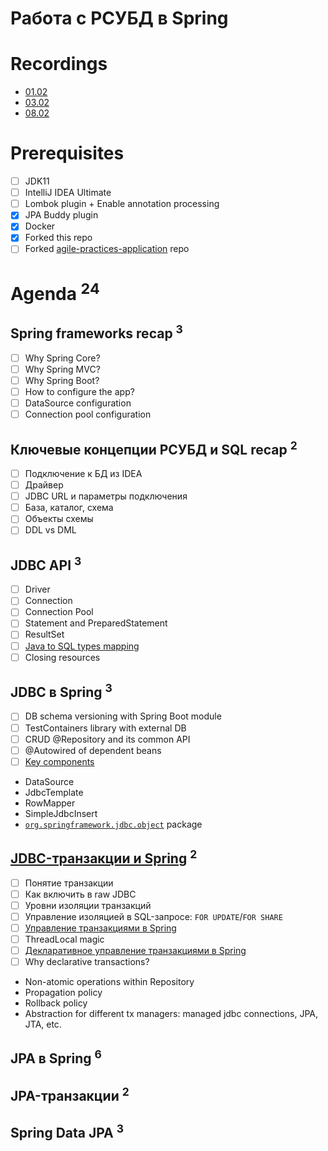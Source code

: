 Работа с РСУБД в Spring
=======================

Recordings
==========
- [01.02](https://us02web.zoom.us/rec/share/q4hpzHjbMFa94VSmDToWICO01WT7oC7vFzILa-O2PKbI0oYH-obSCzyoEgh6bNyl.u7LnxFSTmL8auWAO)
- [03.02](https://us02web.zoom.us/rec/share/BrhwBcDwL1uXsSKRYcE-RRQeYkk4wbgOzOzdj1XY0bpvtbM2O8zdfl1BzJutepDz.bh8xuLJjPhGzRewg)
- [08.02](https://us02web.zoom.us/rec/share/zcuIl-Otg07iUt-Xkm-dJZSYyTVX0fuoTrFgGAlWd0ycpHOZ3GlaQrKS_cfkEaxI.7jmDgKeP64XyqbkM)

Prerequisites
=============
- [ ] JDK11
- [ ] IntelliJ IDEA Ultimate
- [ ] Lombok plugin + Enable annotation processing
- [x] JPA Buddy plugin
- [x] Docker
- [x] Forked this repo
- [ ] Forked [agile-practices-application](https://github.com/eugene-krivosheyev/agile-practices-application) repo

Agenda <sup>24</sup>
======

Spring frameworks recap <sup>3</sup>
-----------------------
- [ ] Why Spring Core?
- [ ] Why Spring MVC?
- [ ] Why Spring Boot?
- [ ] How to configure the app?
- [ ] DataSource configuration 
- [ ] Connection pool configuration

Ключевые концепции РСУБД и SQL recap <sup>2</sup>
------------------------------------
- [ ] Подключение к БД из IDEA
- [ ] Драйвер
- [ ] JDBC URL и параметры подключения
- [ ] База, каталог, схема
- [ ] Объекты схемы
- [ ] DDL vs DML

JDBC API <sup>3</sup>
--------
- [ ] Driver
- [ ] Connection
- [ ] Connection Pool
- [ ] Statement and PreparedStatement
- [ ] ResultSet
- [ ] [Java to SQL types mapping](https://docs.oracle.com/javase/1.5.0/docs/guide/jdbc/getstart/table8.5.html)
- [ ] Closing resources

JDBC в Spring <sup>3</sup>
-------------
- [ ] DB schema versioning with Spring Boot module
- [ ] TestContainers library with external DB
- [ ] CRUD @Repository and its common API
- [ ] @Autowired of dependent beans
- [ ] [Key components](https://docs.spring.io/spring-framework/docs/current/reference/html/data-access.html#jdbc-choose-style)
- DataSource
- JdbcTemplate
- RowMapper
- SimpleJdbcInsert
- [`org.springframework.jdbc.object`](https://docs.spring.io/spring-framework/docs/current/javadoc-api/org/springframework/jdbc/object/package-summary.html) package

[JDBC-транзакции и Spring](https://www.marcobehler.com/guides/spring-transaction-management-transactional-in-depth) <sup>2</sup>
------------------------
- [ ] Понятие транзакции
- [ ] Как включить в raw JDBC
- [ ] Уровни изоляции транзакций
- [ ] Управление изоляцией в SQL-запросе: `FOR UPDATE`/`FOR SHARE`
- [ ] [Управление транзакциями в Spring](https://docs.spring.io/spring-framework/docs/current/reference/html/data-access.html#transaction)
- [ ] ThreadLocal magic
- [ ] [Декларативное управление транзакциями в Spring](https://docs.spring.io/spring-framework/docs/current/reference/html/data-access.html#transaction-declarative-annotations)
- [ ] Why declarative transactions?
- Non-atomic operations within Repository
- Propagation policy
- Rollback policy
- Abstraction for different tx managers: managed jdbc connections, JPA, JTA, etc.

JPA в Spring <sup>6</sup>
------------

JPA-транзакции <sup>2</sup>
--------------

Spring Data JPA <sup>3</sup>
---------------
